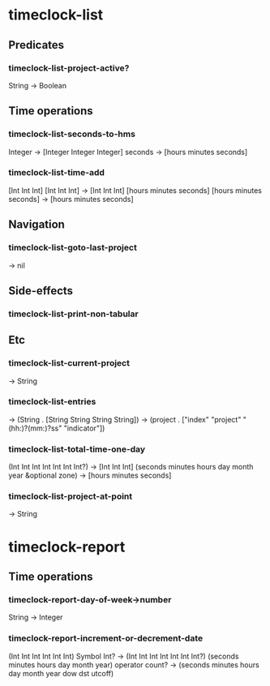 # timeclock-list
## Predicates
### timeclock-list-project-active?
String -> Boolean

## Time operations
### timeclock-list-seconds-to-hms
Integer -> [Integer Integer Integer]
seconds -> [hours minutes seconds]
### timeclock-list-time-add
[Int Int Int] [Int Int Int] -> [Int Int Int]
[hours minutes seconds] [hours minutes seconds] -> [hours minutes seconds]

## Navigation
### timeclock-list-goto-last-project
-> nil

## Side-effects
### timeclock-list-print-non-tabular

## Etc
### timeclock-list-current-project
-> String
### timeclock-list-entries
-> (String  . [String  String    String           String])
-> (project . ["index" "project" "(hh:)?(mm:)?ss" "indicator"])
### timeclock-list-total-time-one-day
(Int Int Int Int Int Int Int?) -> [Int Int Int]
(seconds minutes hours day month year &optional zone) -> [hours minutes seconds]
### timeclock-list-project-at-point
-> String

# timeclock-report
## Time operations
### timeclock-report-day-of-week->number
String -> Integer
### timeclock-report-increment-or-decrement-date
(Int Int Int Int Int Int) Symbol Int? -> (Int Int Int Int Int Int Int?)
(seconds minutes hours day month year) operator count? -> (seconds minutes hours day month year dow dst utcoff)
